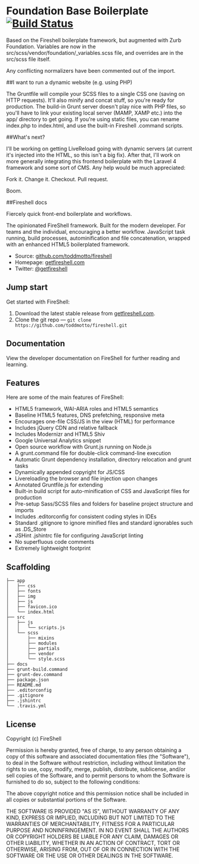 # Foundation Base Boilerplate [![Build Status](https://travis-ci.org/toddmotto/fireshell.png)](https://travis-ci.org/toddmotto/fireshell)

Based on the Fireshell boilerplate framework, but augmented with Zurb Foundation. Variables are now in the src/scss/vendor/foundation/_variables.scss file, and overrides are in the src/scss file itself.

Any conflicting normalizers have been commented out of the import.

##I want to run a dynamic website (e.g. using PHP)

The Gruntfile will compile your SCSS files to a single CSS one (saving on HTTP requests). It'll also minify and concat stuff, so you're ready for production.
The build-in Grunt server doesn't play nice with PHP files, so you'll have to link your existing local server (MAMP, XAMP etc.) into the app/ directory to get going.
If you're using static files, you can rename index.php to index.html, and use the built-in Fireshell .command scripts.

##What's next?

I'll be working on getting LiveReload going with dynamic servers (at current it's injected into the HTML, so this isn't a big fix). After that, I'll work on more generally integrating this frontend boilerplate with the Laravel 4 framework and some sort of CMS. Any help would be much appreciated:

Fork it.
Change it.
Checkout.
Pull request.

Boom.

##Fireshell docs

Fiercely quick front-end boilerplate and workflows.

The opinionated FireShell framework. Built for the modern developer. For teams and the individual, encouraging a better workflow. JavaScript task running, build processes, autominification and file concatenation, wrapped with an enhanced HTML5 boilerplated framework.

* Source: [github.com/toddmotto/fireshell](http://github.com/toddmotto/fireshell)
* Homepage: [getfireshell.com](http://getfireshell.com)
* Twitter: [@getfireshell](http://twitter.com/getfireshell)

## Jump start

Get started with FireShell:

1. Download the latest stable release from
   [getfireshell.com](http://getfireshell.com).
2. Clone the git repo — `git clone
   https://github.com/toddmotto/fireshell.git`

## Documentation

View the developer documentation on FireShell for further reading and learning.

## Features

Here are some of the main features of FireShell:

* HTML5 framework, WAI-ARIA roles and HTML5 semantics
* Baseline HTML5 features, DNS prefetching, responsive meta
* Encourages one-file CSS/JS in the view (HTML) for performance
* Includes jQuery CDN and relative fallback
* Includes Modernizr and HTML5 Shiv
* Google Universal Analytics snippet
* Open source workflow with Grunt.js running on Node.js
* A grunt.command file for double-click command-line execution
* Automatic Grunt dependency installation, directory relocation and grunt tasks
* Dynamically appended copyright for JS/CSS
* Livereloading the browser and file injection upon changes
* Annotated Gruntfile.js for extending
* Built-in build script for auto-minification of CSS and JavaScript files for production
* Pre-setup Sass/SCSS files and folders for baseline project structure and imports
* Includes .editorconfig for consistent coding styles in IDEs
* Standard .gitignore to ignore minified files and standard ignorables such as .DS_Store
* JSHint .jshintrc file for configuring JavaScript linting
* No superfluous code comments
* Extremely lightweight footprint

## Scaffolding

````
├── app
│   ├── css
│   ├── fonts
│   ├── img
│   ├── js
│   ├── favicon.ico
│   └── index.html
├── src
│   ├── js
│   │   └── scripts.js
│   └── scss
│       ├── mixins
│       ├── modules
│       ├── partials
│       ├── vendor
│       └── style.scss
├── docs
├── grunt-build.command
├── grunt-dev.command
├── package.json
├── README.md
├── .editorconfig
├── .gitignore
├── .jshintrc
└── .travis.yml
````

## License

Copyright (c) FireShell

Permission is hereby granted, free of charge, to any person obtaining a copy of
this software and associated documentation files (the "Software"), to deal in
the Software without restriction, including without limitation the rights to
use, copy, modify, merge, publish, distribute, sublicense, and/or sell copies
of the Software, and to permit persons to whom the Software is furnished to do
so, subject to the following conditions:

The above copyright notice and this permission notice shall be included in all
copies or substantial portions of the Software.

THE SOFTWARE IS PROVIDED "AS IS", WITHOUT WARRANTY OF ANY KIND, EXPRESS OR
IMPLIED, INCLUDING BUT NOT LIMITED TO THE WARRANTIES OF MERCHANTABILITY,
FITNESS FOR A PARTICULAR PURPOSE AND NONINFRINGEMENT. IN NO EVENT SHALL THE
AUTHORS OR COPYRIGHT HOLDERS BE LIABLE FOR ANY CLAIM, DAMAGES OR OTHER
LIABILITY, WHETHER IN AN ACTION OF CONTRACT, TORT OR OTHERWISE, ARISING FROM,
OUT OF OR IN CONNECTION WITH THE SOFTWARE OR THE USE OR OTHER DEALINGS IN THE
SOFTWARE.
